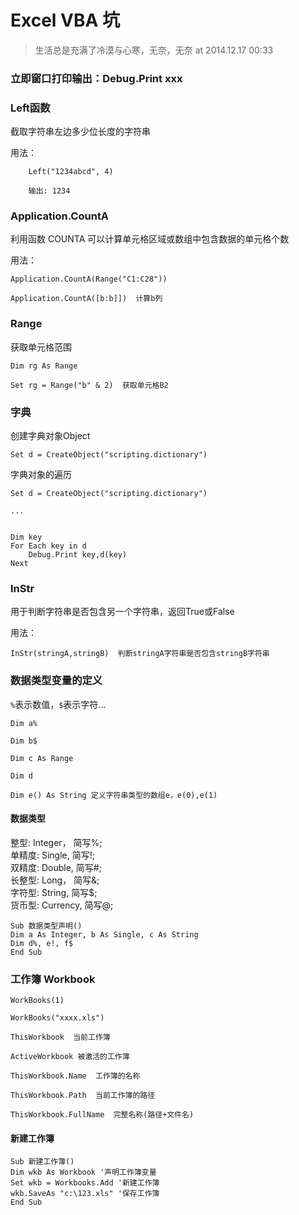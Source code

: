 # Excel VBA 坑

> 生活总是充满了冷漠与心寒，无奈，无奈 at 2014.12.17 00:33  

### 立即窗口打印输出：Debug.Print xxx

### Left函数

截取字符串左边多少位长度的字符串  

用法：  

```
	Left("1234abcd", 4)

	输出: 1234
```

###  Application.CountA

利用函数 COUNTA 可以计算单元格区域或数组中包含数据的单元格个数  

用法： 

```
Application.CountA(Range("C1:C28"))  

Application.CountA([b:b]])  计算b列
```

### Range

获取单元格范围

```
Dim rg As Range  

Set rg = Range("b" & 2)  获取单元格B2

```

### 字典

创建字典对象Object

```
Set d = CreateObject("scripting.dictionary")  
```

字典对象的遍历

```
Set d = CreateObject("scripting.dictionary")  

...  


Dim key
For Each key in d
	Debug.Print key,d(key)
Next
```

### InStr

用于判断字符串是否包含另一个字符串，返回True或False

用法：  

```
InStr(stringA,stringB)  判断stringA字符串是否包含stringB字符串
```

### 数据类型变量的定义

`%`表示数值，`$`表示字符...

```
Dim a%  

Dim b$  

Dim c As Range  

Dim d  

Dim e() As String 定义字符串类型的数组e，e(0),e(1)
```

#### 数据类型

整型:   Integer， 简写%;  
单精度: Single,   简写!;  
双精度: Double,   简写#;  
长整型: Long，    简写&;  
字符型: String,   简写$;   
货币型: Currency, 简写@;  

```
Sub 数据类型声明()
Dim a As Integer, b As Single, c As String
Dim d%, e!, f$ 
End Sub
```

### 工作簿 Workbook

```
WorkBooks(1)  

WorkBooks("xxxx.xls")  

ThisWorkbook  当前工作簿  

ActiveWorkbook 被激活的工作簿  

ThisWorkbook.Name  工作簿的名称   

ThisWorkbook.Path  当前工作簿的路径  

ThisWorkbook.FullName  完整名称(路径+文件名)   

```

#### 新建工作簿

``` vba
Sub 新建工作簿()
Dim wkb As Workbook '声明工作簿变量
Set wkb = Workbooks.Add '新建工作簿
wkb.SaveAs "c:\123.xls" '保存工作簿
End Sub
```

